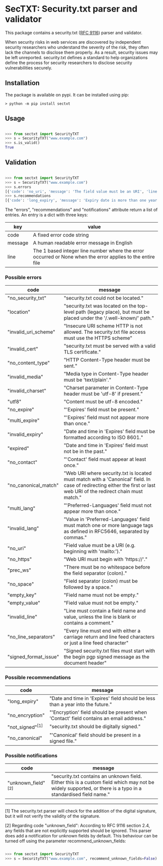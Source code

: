 # SecTXT: Security.txt parser and validator

This package contains a security.txt ([RFC 9116](https://www.rfc-editor.org/info/rfc9116)) parser and validator.

When security risks in web services are discovered by independent security researchers who understand the severity of the risk, they often lack the channels to disclose them properly. As a result, security issues may be left unreported. security.txt defines a standard to help organizations define the process for security researchers to disclose security vulnerabilities securely.

## Installation

The package is available on pypi. It can be installed using pip:

```console
> python -m pip install sectxt
```

## Usage

```python

>>> from sectxt import SecurityTXT
>>> s = SecurityTXT("www.example.com")
>>> s.is_valid()
True

```

## Validation

```python

>>> from sectxt import SecurityTXT
>>> s = SecurityTXT("www.example.com")
>>> s.errors
[{'code': 'no_uri', 'message': 'The field value must be an URI', 'line': 2}, {'code': 'no_expire', 'message': 'The Expires field is missing', 'line': None}]
>>> s.recommendations
[{'code': 'long_expiry', 'message': 'Expiry date is more than one year in the future', 'line': 3}]
```

The "errors", "recommendations" and "notifications" attribute return a list of entries. An entry is
a dict with three keys:

| key     | value                                                                                                      |
|---------|------------------------------------------------------------------------------------------------------------|
| code    | A fixed error code string                                                                                  |
| message | A human readable error message in English                                                                  |
| line    | The 1 based integer line number where the error occurred or None when the error applies to the entire file |

### Possible errors

| code                 | message                                                                                                                                                                |
|----------------------|------------------------------------------------------------------------------------------------------------------------------------------------------------------------|
| "no_security_txt"    | "security.txt could not be located."                                                                                                                                   |
| "location"           | "security.txt was located on the top-level path (legacy place), but must be placed under the '/.well-known/' path."                                                    |
| "invalid_uri_scheme" | "Insecure URI scheme HTTP is not allowed. The security.txt file access must use the HTTPS scheme"                                                                      |
| "invalid_cert"       | "security.txt must be served with a valid TLS certificate."                                                                                                            |
| "no_content_type"    | "HTTP Content-Type header must be sent."                                                                                                                               |
| "invalid_media"      | "Media type in Content-Type header must be 'text/plain'."                                                                                                              |
| "invalid_charset"    | "Charset parameter in Content-Type header must be 'utf-8' if present."                                                                                                 |
| "utf8"               | "Content must be utf-8 encoded."                                                                                                                                       |
| "no_expire"          | "'Expires' field must be present."                                                                                                                                     |
| "multi_expire"       | "'Expires' field must not appear more than once."                                                                                                                      |
| "invalid_expiry"     | "Date and time in 'Expires' field must be formatted according to ISO 8601."                                                                                            | 
| "expired"            | "Date and time in 'Expires' field must not be in the past."                                                                                                            |
| "no_contact"         | "'Contact' field must appear at least once."                                                                                                                           |
| "no_canonical_match" | "Web URI where security.txt is located must match with a 'Canonical' field. In case of redirecting either the first or last web URI of the redirect chain must match." |
| "multi_lang"         | "'Preferred-Languages' field must not appear more than once."                                                                                                          |
| "invalid_lang"       | "Value in 'Preferred-Languages' field must match one or more language tags as defined in RFC5646, separated by commas."                                                |
| "no_uri"             | "Field value must be a URI (e.g. beginning with 'mailto:')."                                                                                                           |
| "no_https"           | "Web URI must begin with 'https://'."                                                                                                                                  |
| "prec_ws"            | "There must be no whitespace before the field separator (colon)."                                                                                                      |
| "no_space"           | "Field separator (colon) must be followed by a space."                                                                                                                 | 
| "empty_key"          | "Field name must not be empty."                                                                                                                                        |
| "empty_value"        | "Field value must not be empty."                                                                                                                                       |
| "invalid_line"       | "Line must contain a field name and value, unless the line is blank or contains a comment."                                                                            |
| "no_line_separators" | "Every line must end with either a carriage return and line feed characters or just a line feed character"                                                             |
| "signed_format_issue"| "Signed security.txt files must start with the begin pgp signed message as the document header"                                                                        |

### Possible recommendations

| code                       | message                                                                                                  |
|----------------------------|----------------------------------------------------------------------------------------------------------|
| "long_expiry"              | "Date and time in 'Expires' field should be less than a year into the future."                           |
| "no_encryption"            | "'Encryption' field should be present when 'Contact' field contains an email address."                   |
| "not_signed"<sup>[1]</sup> | "security.txt should be digitally signed."                                                               |
| "no_canonical"             | "'Canonical' field should be present in a signed file."                                                  |

### Possible notifications

| code                          | message                                                                                                  |
|-------------------------------|----------------------------------------------------------------------------------------------------------|
| "unknown_field"<sup>[2]</sup> | "security.txt contains an unknown field. Either this is a custom field which may not be widely supported, or there is a typo in a standardised field name." |

---

[1] The security.txt parser will check for the addition of the digital signature, but it will not verify the validity of the signature.

[2] Regarding code "unknown_field": According to RFC 9116 section 2.4, any fields that are not explicitly supported should be ignored. This parser does add a notification for unknown fields by default. This behaviour can be turned off using the parameter recommend_unknown_fields:
```python

>>> from sectxt import SecurityTXT
>>> s = SecurityTXT("www.example.com", recommend_unknown_fields=False)
```
